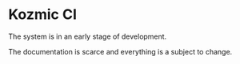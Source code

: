 Kozmic CI
=========

The system is in an early stage of development.

The documentation is scarce and everything is a subject to change.
